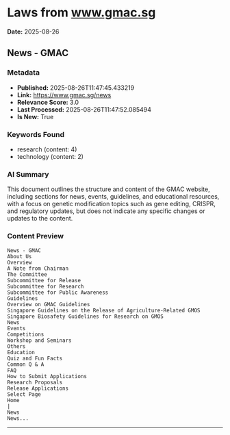 # Laws from www.gmac.sg
**Date:** 2025-08-26

## News - GMAC

### Metadata
- **Published:** 2025-08-26T11:47:45.433219
- **Link:** https://www.gmac.sg/news
- **Relevance Score:** 3.0
- **Last Processed:** 2025-08-26T11:47:52.085494
- **Is New:** True

### Keywords Found
- research (content: 4)
- technology (content: 2)

### AI Summary
This document outlines the structure and content of the GMAC website, including sections for news, events, guidelines, and educational resources, with a focus on genetic modification topics such as gene editing, CRISPR, and regulatory updates, but does not indicate any specific changes or updates to the content.

### Content Preview
```
News - GMAC
About Us
Overview
A Note from Chairman
The Committee
Subcommittee for Release
Subcommittee for Research
Subcommittee for Public Awareness
Guidelines
Overview on GMAC Guidelines
Singapore Guidelines on the Release of Agriculture-Related GMOS
Singapore Biosafety Guidelines for Research on GMOS
News
Events
Competitions
Workshop and Seminars
Others
Education
Quiz and Fun Facts
Common Q & A
FAQ
How to Submit Applications
Research Proposals
Release Applications
Select Page
Home
|
News
News...
```

---

